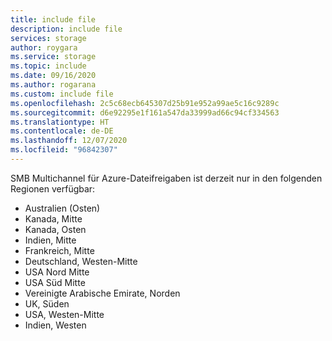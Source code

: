 ```yaml
---
title: include file
description: include file
services: storage
author: roygara
ms.service: storage
ms.topic: include
ms.date: 09/16/2020
ms.author: rogarana
ms.custom: include file
ms.openlocfilehash: 2c5c68ecb645307d25b91e952a99ae5c16c9289c
ms.sourcegitcommit: d6e92295e1f161a547da33999ad66c94cf334563
ms.translationtype: HT
ms.contentlocale: de-DE
ms.lasthandoff: 12/07/2020
ms.locfileid: "96842307"
---
```

SMB Multichannel für Azure-Dateifreigaben ist derzeit nur in den folgenden Regionen verfügbar:

- Australien (Osten)
- Kanada, Mitte
- Kanada, Osten
- Indien, Mitte
- Frankreich, Mitte
- Deutschland, Westen-Mitte
- USA Nord Mitte
- USA Süd Mitte
- Vereinigte Arabische Emirate, Norden
- UK, Süden
- USA, Westen-Mitte
- Indien, Westen
